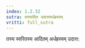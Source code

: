 ```yaml
---
index: 1.2.32
sutra: तस्यादित उदात्तमर्धह्रस्वम्
vritti: full_sutra
---
```


तस्य स्वरितस्य आदितम् अर्धह्रस्वम् उदात्त: 